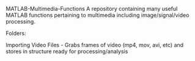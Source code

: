 MATLAB-Multimedia-Functions
A repository containing many useful MATLAB functions pertaining to multimedia including image/signal/video processing.

Folders: 

Importing Video Files - Grabs frames of video (mp4, mov, avi, etc) and stores in structure ready for processing/analysis
